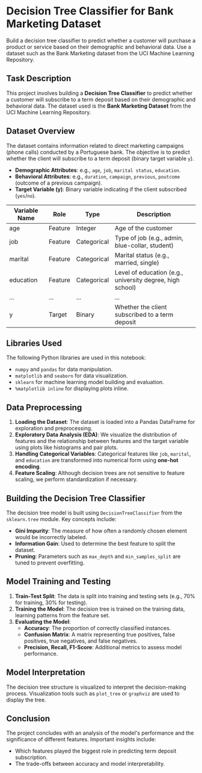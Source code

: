 # Decision Tree Classifier for Bank Marketing Dataset
Build a decision tree classifier to predict whether a customer will purchase a product or service based on their demographic and behavioral data. Use a dataset such as the Bank Marketing dataset from the UCI Machine Learning Repository.


## Task Description
This project involves building a **Decision Tree Classifier** to predict whether a customer will subscribe to a term deposit based on their demographic and behavioral data. The dataset used is the **Bank Marketing Dataset** from the UCI Machine Learning Repository.

## Dataset Overview
The dataset contains information related to direct marketing campaigns (phone calls) conducted by a Portuguese bank. The objective is to predict whether the client will subscribe to a term deposit (binary target variable `y`).

- **Demographic Attributes**: e.g., `age`, `job`, `marital status`, `education`.
- **Behavioral Attributes**: e.g., `duration`, `campaign`, `previous`, `poutcome` (outcome of a previous campaign).
- **Target Variable (y)**: Binary variable indicating if the client subscribed (`yes`/`no`).

| Variable Name | Role    | Type        | Description |
|---------------|---------|-------------|-------------|
| age           | Feature | Integer     | Age of the customer |
| job           | Feature | Categorical | Type of job (e.g., admin, blue-collar, student) |
| marital       | Feature | Categorical | Marital status (e.g., married, single) |
| education     | Feature | Categorical | Level of education (e.g., university degree, high school) |
| ...           | ...     | ...         | ... |
| y             | Target  | Binary      | Whether the client subscribed to a term deposit |

## Libraries Used
The following Python libraries are used in this notebook:
- `numpy` and `pandas` for data manipulation.
- `matplotlib` and `seaborn` for data visualization.
- `sklearn` for machine learning model building and evaluation.
- `%matplotlib inline` for displaying plots inline.

## Data Preprocessing
1. **Loading the Dataset**: The dataset is loaded into a Pandas DataFrame for exploration and preprocessing.
2. **Exploratory Data Analysis (EDA)**: We visualize the distribution of features and the relationship between features and the target variable using plots like histograms and pair plots.
3. **Handling Categorical Variables**: Categorical features like `job`, `marital`, and `education` are transformed into numerical form using **one-hot encoding**.
4. **Feature Scaling**: Although decision trees are not sensitive to feature scaling, we perform standardization if necessary.

## Building the Decision Tree Classifier
The decision tree model is built using `DecisionTreeClassifier` from the `sklearn.tree` module. Key concepts include:
- **Gini Impurity**: The measure of how often a randomly chosen element would be incorrectly labeled.
- **Information Gain**: Used to determine the best feature to split the dataset.
- **Pruning**: Parameters such as `max_depth` and `min_samples_split` are tuned to prevent overfitting.

## Model Training and Testing
1. **Train-Test Split**: The data is split into training and testing sets (e.g., 70% for training, 30% for testing).
2. **Training the Model**: The decision tree is trained on the training data, learning patterns from the feature set.
3. **Evaluating the Model**:
   - **Accuracy**: The proportion of correctly classified instances.
   - **Confusion Matrix**: A matrix representing true positives, false positives, true negatives, and false negatives.
   - **Precision, Recall, F1-Score**: Additional metrics to assess model performance.

## Model Interpretation
The decision tree structure is visualized to interpret the decision-making process. Visualization tools such as `plot_tree` or `graphviz` are used to display the tree.

## Conclusion
The project concludes with an analysis of the model's performance and the significance of different features. Important insights include:
- Which features played the biggest role in predicting term deposit subscription.
- The trade-offs between accuracy and model interpretability.

